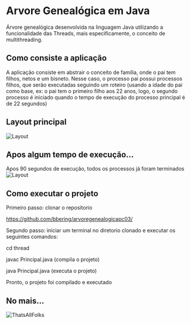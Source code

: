 # Arvore Genealógica em Java

Árvore genealógica desenvolvida na linguagem Java utilizando a funcionalidade das Threads, mais especificamente, o conceito de multithreading.

## Como consiste a aplicação
A aplicação consiste em abstrair o conceito de família, onde o pai tem filhos, netos e um bisneto. Nesse caso, o processo pai possui processos filhos, que serão executadas seguindo um roteiro (usando a idade do pai como base, ex: o pai tem o primeiro filho aos 22 anos, logo, o segundo processo é iniciado quando o tempo de execução do processo principal é de 22 segundos)

## Layout principal
![Layout](https://github.com/bbering/arvoregenealogicapc03/blob/main/thread/assets/todosVivos.png)

## Apos algum tempo de execução...
Apos 90 segundos de execução, todos os processos já foram terminados
![Layout](https://github.com/bbering/arvoregenealogicapc03/blob/main/thread/assets/morte.png)

## Como executar o projeto
Primeiro passo: clonar o repositorio 

https://github.com/bbering/arvoregenealogicapc03/

Segundo passo: iniciar um terminal no diretorio clonado e executar os seguintes comandos:

cd thread

javac Principal.java (compila o projeto)

java Principal.java (executa o projeto)


Pronto, o projeto foi compilado e executado

## No mais...
![ThatsAllFolks](https://github.com/bbering/arvoregenealogicapc03/blob/main/thread/assets/thatsallfolks.png)
